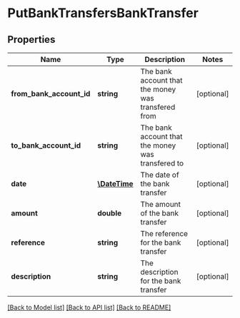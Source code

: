 # PutBankTransfersBankTransfer

## Properties
Name | Type | Description | Notes
------------ | ------------- | ------------- | -------------
**from_bank_account_id** | **string** | The bank account that the money was transfered from | [optional] 
**to_bank_account_id** | **string** | The bank account that the money was transfered to | [optional] 
**date** | [**\DateTime**](\DateTime.md) | The date of the bank transfer | [optional] 
**amount** | **double** | The amount of the bank transfer | [optional] 
**reference** | **string** | The reference for the bank transfer | [optional] 
**description** | **string** | The description for the bank transfer | [optional] 

[[Back to Model list]](../README.md#documentation-for-models) [[Back to API list]](../README.md#documentation-for-api-endpoints) [[Back to README]](../README.md)


